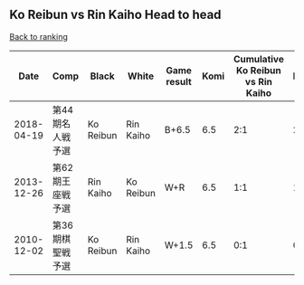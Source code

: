 ## Ko Reibun vs Rin Kaiho Head to head

[Back to ranking](../../index.md)




| **Date** | **Comp** | **Black** | **White** | **Game result** | **Komi** | **Cumulative Ko Reibun vs Rin Kaiho** | **Ko Reibun streak** | **Rin Kaiho streak** | 
| --- | --- | --- | --- | --- | --- | --- | --- | --- |
| 2018-04-19 | 第44期名人戦予選 | Ko Reibun | Rin Kaiho | B+6.5 | 6.5 | 2:1 | 2 | 0 | 
| 2013-12-26 | 第62期王座戦予選 | Rin Kaiho | Ko Reibun | W+R | 6.5 | 1:1 | 1 | 0 | 
| 2010-12-02 | 第36期棋聖戦予選 | Ko Reibun | Rin Kaiho | W+1.5 | 6.5 | 0:1 | 0 | 1 |




